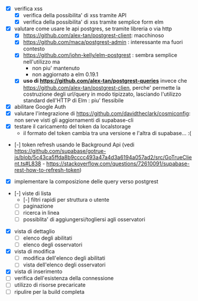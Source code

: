 - [x] verifica xss
  - [x] verifica della possibilita' di xss tramite API
  - [x] verifica della possibilita' di xss tramite semplice form elm
- [x] valutare come usare le api postgres, se tramite libreria o via http
  - [x] https://github.com/alex-tan/postgrest-client: macchinoso
  - [x] https://github.com/maca/postgrest-admin     : interessante ma fuori contesto
  - [x] https://github.com/john-kelly/elm-postgrest : sembra semplice nell'utilizzo ma
    - non piu' mantenuto
    - non aggiornato a elm 0.19.1
  - [x] **uso di https://github.com/alex-tan/postgrest-queries** invece che https://github.com/alex-tan/postgrest-clien, perche' permette la costruzione degli url/query in modo tipizzato, lasciando l'utilizzo standard dell'HTTP di Elm : piu' flessibile
- [x] abilitare Google Auth
- [x] valutare l'integrazione di https://github.com/davidtheclark/cosmiconfig: non serve visti gli aggiornamenti di supabase-cli
- [x] testare il caricamento del token da localstorage
  - il formato del token cambia tra una versione e l'altra di supabase... :(
- [-] token refresh usando le Background Api (vedi https://github.com/supabase/gotrue-js/blob/5c43ca5ffda8b9cccc493a47a4d3a6194a057ad2/src/GoTrueClient.ts#L838 - https://stackoverflow.com/questions/72610091/supabase-rest-how-to-refresh-token)
- [x] implementare la composizione delle query verso postgrest
- [-] viste di lista
  - [-] filtri rapidi per struttura o utente
  - [ ] paginazione
  - [ ] ricerca in linea
  - [ ] possiblita' di aggiungersi/togliersi agli osservatori
- [x] vista di dettaglio
  - [ ] elenco degli abilitati
  - [ ] elenco degli osservatori
- [x] vista di modifica
  - [ ] modifica dell'elenco degli abilitati
  - [ ] vista dell'elenco degli osservatori
- [x] vista di inserimento
- [ ] verifica dell'esistenza della connessione
- [ ] utilizzo di risorse precaricate
- [ ] ripulire per la build completa
